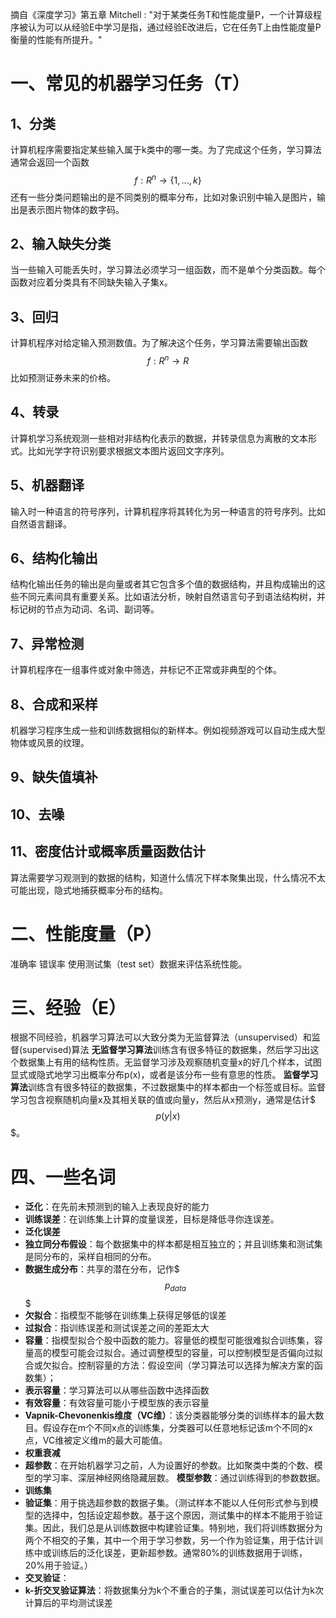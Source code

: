 摘自《深度学习》第五章
Mitchell : "对于某类任务T和性能度量P，一个计算级程序被认为可以从经验E中学习是指，通过经验E改进后，它在任务T上由性能度量P衡量的性能有所提升。" 
# 一、常见的机器学习任务（T）
## 1、分类
计算机程序需要指定某些输入属于k类中的哪一类。为了完成这个任务，学习算法通常会返回一个函数
$$
f:R^n \rightarrow \{1,..., k\}
$$
还有一些分类问题输出的是不同类别的概率分布，比如对象识别中输入是图片，输出是表示图片物体的数字码。
## 2、输入缺失分类
当一些输入可能丢失时，学习算法必须学习一组函数，而不是单个分类函数。每个函数对应着分类具有不同缺失输入子集x。
## 3、回归
计算机程序对给定输入预测数值。为了解决这个任务，学习算法需要输出函数
$$
f:R^n \rightarrow R
$$
比如预测证券未来的价格。
## 4、转录
计算机学习系统观测一些相对非结构化表示的数据，并转录信息为离散的文本形式。比如光学字符识别要求根据文本图片返回文字序列。
## 5、机器翻译
输入时一种语言的符号序列，计算机程序将其转化为另一种语言的符号序列。比如自然语言翻译。
## 6、结构化输出
结构化输出任务的输出是向量或者其它包含多个值的数据结构，并且构成输出的这些不同元素间具有重要关系。比如语法分析，映射自然语言句子到语法结构树，并标记树的节点为动词、名词、副词等。
## 7、异常检测
计算机程序在一组事件或对象中筛选，并标记不正常或非典型的个体。
## 8、合成和采样
机器学习程序生成一些和训练数据相似的新样本。例如视频游戏可以自动生成大型物体或风景的纹理。
## 9、缺失值填补
## 10、去噪
## 11、密度估计或概率质量函数估计
算法需要学习观测到的数据的结构，知道什么情况下样本聚集出现，什么情况不太可能出现，隐式地捕获概率分布的结构。
# 二、性能度量（P）
准确率
错误率
使用测试集（test set）数据来评估系统性能。
# 三、经验（E）
根据不同经验，机器学习算法可以大致分类为无监督算法（unsupervised）和监督(supervised)算法
**无监督学习算法**训练含有很多特征的数据集，然后学习出这个数据集上有用的结构性质。无监督学习涉及观察随机变量x的好几个样本，试图显式或隐式地学习出概率分布p(x)，或者是该分布一些有意思的性质。
**监督学习算法**训练含有很多特征的数据集，不过数据集中的样本都由一个标签或目标。监督学习包含视察随机向量x及其相关联的值或向量y，然后从x预测y，通常是估计$$$p(y|x)$$$。
# 四、一些名词
* **泛化**：在先前未预测到的输入上表现良好的能力
* **训练误差**：在训练集上计算的度量误差，目标是降低寻你连误差。
* **泛化误差**
* **独立同分布假设**：每个数据集中的样本都是相互独立的；并且训练集和测试集是同分布的，采样自相同的分布。
* **数据生成分布**：共享的潜在分布，记作$$$p_{data}$$$
* **欠拟合**：指模型不能够在训练集上获得足够低的误差
* **过拟合**：指训练误差和测试误差之间的差距太大
* **容量**：指模型拟合个股中函数的能力。容量低的模型可能很难拟合训练集，容量高的模型可能会过拟合。通过调整模型的容量，可以控制模型是否偏向过拟合或欠拟合。控制容量的方法：假设空间（学习算法可以选择为解决方案的函数集）；
* **表示容量**：学习算法可以从哪些函数中选择函数
* **有效容量**：有效容量可能小于模型族的表示容量
* **Vapnik-Chevonenkis维度（VC维）**：该分类器能够分类的训练样本的最大数目。假设存在m个不同x点的训练集，分类器可以任意地标记该m个不同的x点，VC维被定义维m的最大可能值。
* **权重衰减**
* **超参数**：在开始机器学习之前，人为设置好的参数。比如聚类中类的个数、模型的学习率、深层神经网络隐藏层数。
  **模型参数**：通过训练得到的参数数据。
* **训练集**
* **验证集**：用于挑选超参数的数据子集。（测试样本不能以人任何形式参与到模型的选择中，包括设定超参数。基于这个原因，测试集中的样本不能用于验证集。因此，我们总是从训练数据中构建验证集。特别地，我们将训练数据分为两个不相交的子集，其中一个用于学习参数，另一个作为验证集，用于估计训练中或训练后的泛化误差，更新超参数。通常80%的训练数据用于训练，20%用于验证。）
* **交叉验证**：
* **k-折交叉验证算法**：将数据集分为k个不重合的子集，测试误差可以估计为k次计算后的平均测试误差